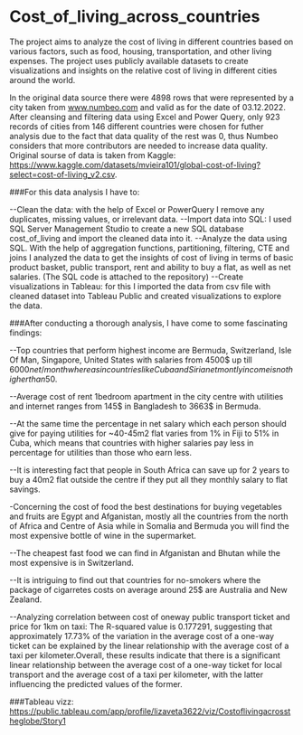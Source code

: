 # Cost_of_living_across_countries
The project aims to analyze the cost of living in different countries based on various factors, such as food, housing, transportation, and other living expenses. The project uses publicly available datasets to create visualizations and insights on the relative cost of living in different cities around the world.

In the original data source there were 4898 rows that were represented by a city taken from www.numbeo.com and valid as for the date of 03.12.2022.
After cleansing and filtering data using Excel and Power Query, only 923 records of cities from 146 different countries were chosen for futher analysis due to the fact that data quality of the rest was 0, thus Numbeo considers that more contributors are needed to increase data quality. 
Original sourse of data is taken from Kaggle: https://www.kaggle.com/datasets/mvieira101/global-cost-of-living?select=cost-of-living_v2.csv.

###For this data analysis I have to:

--Clean the data: with the help of Excel or PowerQuery I remove any duplicates, missing values, or irrelevant data.
--Import data into SQL: I used SQL Server Management Studio to create a new SQL database cost_of_living and import the cleaned data into it.
--Analyze the data using SQL. With the help of aggregation functions, partitioning, filtering, CTE and joins I analyzed the data to get the insights of cost of living in terms of basic product basket, public transport, rent and ability to buy a flat, as well as net salaries. (The SQL code is attached to the repository)
--Create visualizations in Tableau: for this I imported the data from csv file with cleaned dataset into Tableau Public and created visualizations to explore the data.

###After conducting a thorough analysis, I have come to some fascinating findings:

--Top countries that perform highest income are Bermuda, Switzerland, Isle Of Man, Singapore, United States with salaries from 4500$ up till 6000$net/monthwhereas in countries like Cuba and Siria net montly income is not higher than 50$.

--Average cost of rent 1bedroom apartment in the city centre with utilities and internet ranges from 145$ in Bangladesh to 3663$ in Bermuda.

--At the same time the percentage in net salary which each person should give for paying utilities for ~40-45m2 flat varies from 1% in Fiji to 51% in Cuba, which means
that countries with higher salaries pay less in percentage for utilities than those who earn less.

--It is interesting fact that people in South Africa can save up for 2 years to buy a 40m2 flat outside the centre if they put all they monthly salary to flat savings.

-Concerning the cost of food the best destinations for buying vegetables and fruits are Egypt and Afganistan, mostly all the countries from the north of Africa and Centre of Asia while in Somalia and Bermuda you will find the most expensive bottle of wine in the supermarket.

--The cheapest fast food we can find in Afganistan and Bhutan while the most expensive is in Switzerland.

--It is intriguing to find out that countries for no-smokers where the package of cigarretes costs on average around 25$ are Australia and New Zealand.

--Analyzing correlation between cost of oneway public transport ticket and price for 1km on taxi: The R-squared value is 0.177291, suggesting that approximately 17.73% of the variation in the average cost of a one-way ticket can be explained by the linear relationship with the average cost of a taxi per kilometer.Overall, these results indicate that there is a significant linear relationship between the average cost of a one-way ticket for local transport and the average cost of a taxi per kilometer, with the latter influencing the predicted values of the former.

###Tableau vizz: https://public.tableau.com/app/profile/lizaveta3622/viz/Costoflivingacrosstheglobe/Story1
